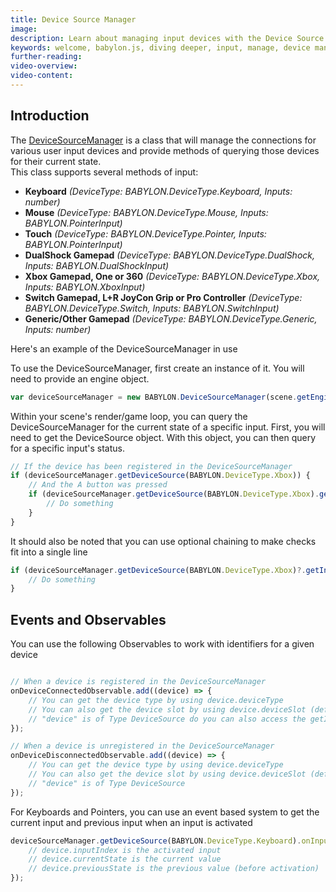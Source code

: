 ```yaml
---
title: Device Source Manager
image: 
description: Learn about managing input devices with the Device Source Manager.
keywords: welcome, babylon.js, diving deeper, input, manage, device manager
further-reading:
video-overview:
video-content:
---
```


## Introduction
The [DeviceSourceManager](/api/classes/babylon.devicesourcemanager) is a class that will manage the connections for various user input devices and provide methods of querying those devices for their current state.  
This class supports several methods of input:
- **Keyboard** *(DeviceType: BABYLON.DeviceType.Keyboard, Inputs: number)*
- **Mouse** *(DeviceType: BABYLON.DeviceType.Mouse, Inputs: BABYLON.PointerInput)*
- **Touch** *(DeviceType: BABYLON.DeviceType.Pointer, Inputs: BABYLON.PointerInput)*
- **DualShock Gamepad** *(DeviceType: BABYLON.DeviceType.DualShock, Inputs: BABYLON.DualShockInput)*
- **Xbox Gamepad, One or 360** *(DeviceType: BABYLON.DeviceType.Xbox, Inputs: BABYLON.XboxInput)*
- **Switch Gamepad, L+R JoyCon Grip or Pro Controller** *(DeviceType: BABYLON.DeviceType.Switch, Inputs: BABYLON.SwitchInput)*
- **Generic/Other Gamepad** *(DeviceType: BABYLON.DeviceType.Generic, Inputs: number)*

Here's an example of the DeviceSourceManager in use
<Playground id="#C7PM2B#18" title="DeviceSourceManager Example" description="Simple example showing how to use the DeviceSourceManager in your scene." image="/img/playgroundsAndNMEs/pg-C7PM2B-17.png"/>

To use the DeviceSourceManager, first create an instance of it.  You will need to provide an engine object.
```javascript
var deviceSourceManager = new BABYLON.DeviceSourceManager(scene.getEngine());
```

Within your scene's render/game loop, you can query the DeviceSourceManager for the current state of a specific input.  First, you will need to get the DeviceSource object.  With this object, you can then query for a specific input's status.

```javascript
// If the device has been registered in the DeviceSourceManager
if (deviceSourceManager.getDeviceSource(BABYLON.DeviceType.Xbox)) {
    // And the A button was pressed
    if (deviceSourceManager.getDeviceSource(BABYLON.DeviceType.Xbox).getInput(BABYLON.XboxInput.A) == 1) {
        // Do something
    }
}
```

It should also be noted that you can use optional chaining to make checks fit into a single line
```javascript
if (deviceSourceManager.getDeviceSource(BABYLON.DeviceType.Xbox)?.getInput(BABYLON.XboxInput.A) == 1) {
    // Do something
}
```

## Events and Observables
You can use the following Observables to work with identifiers for a given device
```javascript

// When a device is registered in the DeviceSourceManager
onDeviceConnectedObservable.add((device) => {
    // You can get the device type by using device.deviceType
    // You can also get the device slot by using device.deviceSlot (default is 0 for keyboard and 1 for mouse)
    // "device" is of Type DeviceSource do you can also access the getInput function or add an observable for onInputChangedObservable
});

// When a device is unregistered in the DeviceSourceManager
onDeviceDisconnectedObservable.add((device) => {
    // You can get the device type by using device.deviceType
    // You can also get the device slot by using device.deviceSlot (default is 0 for keyboard and 1 for mouse)
    // "device" is of Type DeviceSource
});
```

For Keyboards and Pointers, you can use an event based system to get the current input and previous input when an input is activated
```javascript
deviceSourceManager.getDeviceSource(BABYLON.DeviceType.Keyboard).onInputChangedObservable.add((device) => {
    // device.inputIndex is the activated input
    // device.currentState is the current value
    // device.previousState is the previous value (before activation)
});
```
